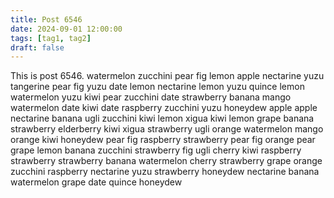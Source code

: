 ```yaml
---
title: Post 6546
date: 2024-09-01 12:00:00
tags: [tag1, tag2]
draft: false
---
```

This is post 6546.
watermelon
zucchini
pear
fig
lemon
apple
nectarine
yuzu
tangerine
pear
fig
yuzu
date
lemon
nectarine
lemon
yuzu
quince
lemon
watermelon
yuzu
kiwi
pear
zucchini
date
strawberry
banana
mango
watermelon
date
kiwi
date
raspberry
zucchini
yuzu
honeydew
apple
apple
nectarine
banana
ugli
zucchini
kiwi
lemon
xigua
kiwi
lemon
grape
banana
strawberry
elderberry
kiwi
xigua
strawberry
ugli
orange
watermelon
mango
orange
kiwi
honeydew
pear
fig
raspberry
strawberry
pear
fig
orange
pear
grape
lemon
banana
zucchini
strawberry
fig
ugli
cherry
kiwi
raspberry
strawberry
strawberry
banana
watermelon
cherry
strawberry
grape
orange
zucchini
raspberry
nectarine
yuzu
strawberry
honeydew
nectarine
banana
watermelon
grape
date
quince
honeydew

